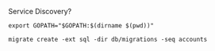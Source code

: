 Service Discovery?

```export GOPATH="$GOPATH:$(dirname $(pwd))"```

```migrate create -ext sql -dir db/migrations -seq accounts```